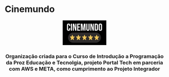 # Cinemundo

<div align="center">

![Logo](../profile/assets/cinemundo.png)

### Organização criada para o Curso de Introdução a Programação da Proz Educação e Tecnolgia, projeto Portal Tech em parceria com AWS e META, como cumprimento ao Projeto Integrador

</div>
